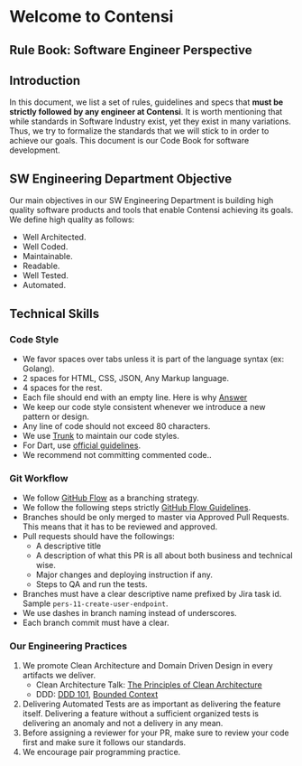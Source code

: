 # Welcome to Contensi

## Rule Book: Software Engineer Perspective

## Introduction

In this document, we list a set of rules, guidelines and specs that **must be strictly followed by any engineer at Contensi**. It is worth mentioning that while standards in Software Industry exist, yet they exist in many variations. Thus, we try to formalize the standards that we will stick to in order to achieve our goals. This document is our Code Book for software development.

## SW Engineering Department Objective

Our main objectives in our SW Engineering Department is building high quality software products and tools that enable Contensi achieving its goals. We define high quality as follows:

- Well Architected.
- Well Coded.
- Maintainable.
- Readable.
- Well Tested.
- Automated.

## Technical Skills

### Code Style

- We favor spaces over tabs unless it is part of the language syntax (ex: Golang).
- 2 spaces for HTML, CSS, JSON, Any Markup language.
- 4 spaces for the rest.
- Each file should end with an empty line. Here is why [Answer](https://stackoverflow.com/a/729795/4117381)
- We keep our code style consistent whenever we introduce a new pattern or design.
- Any line of code should not exceed 80 characters.
- We use [Trunk](https://trunk.io/products/check) to maintain our code styles. 
- For Dart, use [official guidelines](https://dart.dev/effective-dart/style).
- We recommend not committing commented code..

### Git Workflow

- We follow [GitHub Flow](https://docs.github.com/en/get-started/quickstart/github-flow) as a branching strategy.
- We follow the following steps strictly [GitHub Flow Guidelines](https://githubflow.github.io/).
- Branches should be only merged to master via Approved Pull Requests. This means that it has to be reviewed and approved.
- Pull requests should have the followings:
  - A descriptive title
  - A description of what this PR is all about both business and technical wise.
  - Major changes and deploying instruction if any.
  - Steps to QA and run the tests.
- Branches must have a clear descriptive name prefixed by Jira task id. Sample `pers-11-create-user-endpoint`.
- We use dashes in branch naming instead of underscores.
- Each branch commit must have a clear.

### Our Engineering Practices

1. We promote Clean Architecture and Domain Driven Design in every artifacts we deliver.
   - Clean Architecture Talk: [The Principles of Clean Architecture](https://www.youtube.com/watch?v=o_TH-Y78tt4)
   - DDD: [DDD 101](https://medium.com/the-coding-matrix/ddd-101-the-5-minute-tour-7a3037cf53b8), [Bounded Context](https://github.com/ddd-crew/bounded-context-canvas)
2. Delivering Automated Tests are as important as delivering the feature itself. Delivering a feature without a sufficient organized tests is delivering an anomaly and not a delivery in any mean.
3. Before assigning a reviewer for your PR, make sure to review your code first and make sure it follows our standards.
4. We encourage pair programming practice.

